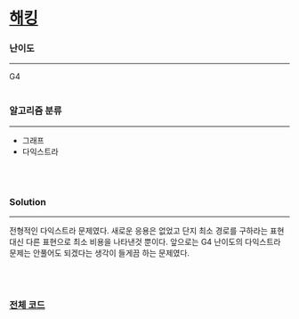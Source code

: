 # [해킹](https://www.acmicpc.net/problem/10282)

### 난이도

***
G4
<br><br>

### 알고리즘 분류

***

* 그래프
* 다익스트라

<br><br>

### Solution

***

전형적인 다익스트라 문제였다. 새로운 응용은 없었고 단지 최소 경로를 구하라는 표현 대신 다른 표현으로 최소 비용을 나타낸것 뿐이다. 앞으로는 G4 난이도의 다익스트라 문제는 안풀어도 되겠다는 생각이 들게끔 하는
문제였다.

<br><br>

### [전체 코드](https://github.com/Jungmin-Seo0527/CodingTest/blob/main/src/dijkstra/BOJ10282_해킹.java)
